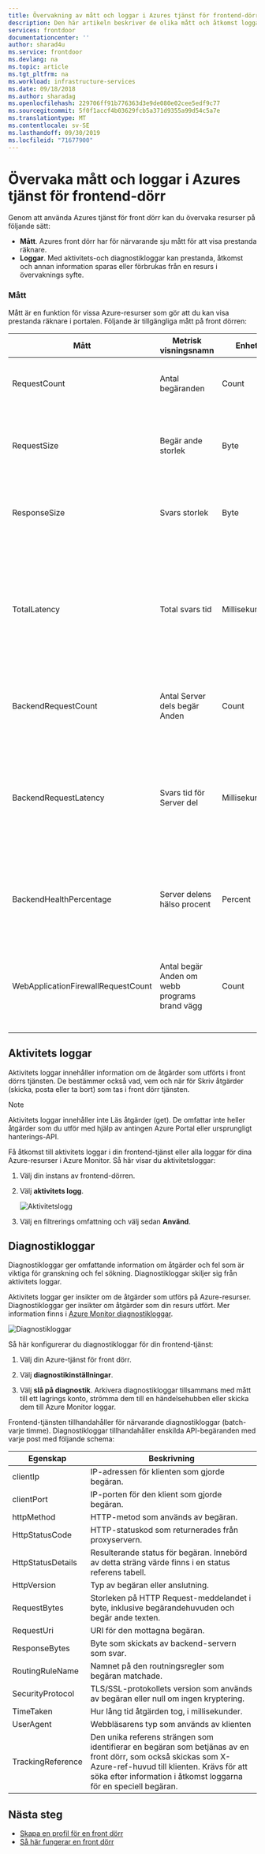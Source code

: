 ```yaml
---
title: Övervakning av mått och loggar i Azures tjänst för frontend-dörr | Microsoft Docs
description: Den här artikeln beskriver de olika mått och åtkomst loggar som Azure frontend-tjänsten stöder
services: frontdoor
documentationcenter: ''
author: sharad4u
ms.service: frontdoor
ms.devlang: na
ms.topic: article
ms.tgt_pltfrm: na
ms.workload: infrastructure-services
ms.date: 09/18/2018
ms.author: sharadag
ms.openlocfilehash: 229706ff91b776363d3e9de080e02cee5edf9c77
ms.sourcegitcommit: 5f0f1accf4b03629fcb5a371d9355a99d54c5a7e
ms.translationtype: MT
ms.contentlocale: sv-SE
ms.lasthandoff: 09/30/2019
ms.locfileid: "71677900"
---
```

# <a name="monitoring-metrics-and-logs-in-azure-front-door-service"></a>Övervaka mått och loggar i Azures tjänst för frontend-dörr

Genom att använda Azures tjänst för front dörr kan du övervaka resurser på följande sätt:

- **Mått**. Azures front dörr har för närvarande sju mått för att visa prestanda räknare.
- **Loggar**. Med aktivitets-och diagnostikloggar kan prestanda, åtkomst och annan information sparas eller förbrukas från en resurs i övervaknings syfte.

### <a name="metrics"></a>Mått

Mått är en funktion för vissa Azure-resurser som gör att du kan visa prestanda räknare i portalen. Följande är tillgängliga mått på front dörren:

| Mått | Metrisk visningsnamn | Enhet | Dimensioner | Beskrivning |
| --- | --- | --- | --- | --- |
| RequestCount | Antal begäranden | Count | HttpStatus</br>HttpStatusGroup</br>ClientRegion</br>ClientCountry | Antalet klient förfrågningar som hanteras av frontend-dörren.  |
| RequestSize | Begär ande storlek | Byte | HttpStatus</br>HttpStatusGroup</br>ClientRegion</br>ClientCountry | Antalet byte som har skickats som begär Anden från klienter till front dörren. |
| ResponseSize | Svars storlek | Byte | HttpStatus</br>HttpStatusGroup</br>ClientRegion</br>ClientCountry | Antalet byte som har skickats som svar från Front dörren till klienter. |
| TotalLatency | Total svars tid | Millisekunder | HttpStatus</br>HttpStatusGroup</br>ClientRegion</br>ClientCountry | Den tid som beräknas från den klientbegäran som mottagits av front dörren tills klienten bekräftade den senaste svars byten från Front dörren. |
| BackendRequestCount | Antal Server dels begär Anden | Count | HttpStatus</br>HttpStatusGroup</br>Serverdel | Antalet förfrågningar som skickats från Front dörren till Server delar. |
| BackendRequestLatency | Svars tid för Server del | Millisekunder | Serverdel | Tiden räknat från när begäran skickades av frontend till Server delen tills front dörren fick den senaste svars byten från Server delen. |
| BackendHealthPercentage | Server delens hälso procent | Percent | Serverdel</br>BackendPool | Procent andelen lyckade hälso avsökningar från Front dörren till Server delar. |
| WebApplicationFirewallRequestCount | Antal begär Anden om webb programs brand vägg | Count | policyName</br>RuleName</br>Action | Antalet klient begär Anden som bearbetats av program nivå säkerheten för front dörren. |

## <a name="activity-log"></a>Aktivitets loggar

Aktivitets loggar innehåller information om de åtgärder som utförts i front dörrs tjänsten. De bestämmer också vad, vem och när för Skriv åtgärder (skicka, posta eller ta bort) som tas i front dörr tjänsten.

>[!NOTE]
>Aktivitets loggar innehåller inte Läs åtgärder (get). De omfattar inte heller åtgärder som du utför med hjälp av antingen Azure Portal eller ursprungligt hanterings-API.

Få åtkomst till aktivitets loggar i din frontend-tjänst eller alla loggar för dina Azure-resurser i Azure Monitor. Så här visar du aktivitetsloggar:

1. Välj din instans av frontend-dörren.
2. Välj **aktivitets logg**.

    ![Aktivitetslogg](./media/front-door-diagnostics/activity-log.png)

3. Välj en filtrerings omfattning och välj sedan **Använd**.

## <a name="diagnostic-logging"></a>Diagnostikloggar
Diagnostikloggar ger omfattande information om åtgärder och fel som är viktiga för granskning och fel sökning. Diagnostikloggar skiljer sig från aktivitets loggar.

Aktivitets loggar ger insikter om de åtgärder som utförs på Azure-resurser. Diagnostikloggar ger insikter om åtgärder som din resurs utfört. Mer information finns i [Azure Monitor diagnostikloggar](../azure-monitor/platform/resource-logs-overview.md).

![Diagnostikloggar](./media/front-door-diagnostics/diagnostic-log.png)

Så här konfigurerar du diagnostikloggar för din frontend-tjänst:

1. Välj din Azure-tjänst för front dörr.

2. Välj **diagnostikinställningar**.

3. Välj **slå på diagnostik**. Arkivera diagnostikloggar tillsammans med mått till ett lagrings konto, strömma dem till en händelsehubben eller skicka dem till Azure Monitor loggar.

Frontend-tjänsten tillhandahåller för närvarande diagnostikloggar (batch-varje timme). Diagnostikloggar tillhandahåller enskilda API-begäranden med varje post med följande schema:

| Egenskap  | Beskrivning |
| ------------- | ------------- |
| clientIp | IP-adressen för klienten som gjorde begäran. |
| clientPort | IP-porten för den klient som gjorde begäran. |
| httpMethod | HTTP-metod som används av begäran. |
| HttpStatusCode | HTTP-statuskod som returnerades från proxyservern. |
| HttpStatusDetails | Resulterande status för begäran. Innebörd av detta sträng värde finns i en status referens tabell. |
| HttpVersion | Typ av begäran eller anslutning. |
| RequestBytes | Storleken på HTTP Request-meddelandet i byte, inklusive begärandehuvuden och begär ande texten. |
| RequestUri | URI för den mottagna begäran. |
| ResponseBytes | Byte som skickats av backend-servern som svar.  |
| RoutingRuleName | Namnet på den routningsregler som begäran matchade. |
| SecurityProtocol | TLS/SSL-protokollets version som används av begäran eller null om ingen kryptering. |
| TimeTaken | Hur lång tid åtgärden tog, i millisekunder. |
| UserAgent | Webbläsarens typ som används av klienten |
| TrackingReference | Den unika referens strängen som identifierar en begäran som betjänas av en front dörr, som också skickas som X-Azure-ref-huvud till klienten. Krävs för att söka efter information i åtkomst loggarna för en speciell begäran. |

## <a name="next-steps"></a>Nästa steg

- [Skapa en profil för en front dörr](quickstart-create-front-door.md)
- [Så här fungerar en front dörr](front-door-routing-architecture.md)
